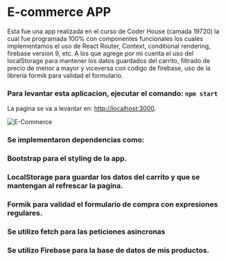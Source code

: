 # E-commerce APP

Esta fue una app realizada en el curso de Coder House (camada 19720) la cual fue programada 100% con componentes funcionales los cuales implementamos el uso de React Router, Context, conditional rendering, firebase version 9, etc. A los que agrege por mi cuenta el uso del localStorage para mantener los datos guardados del carrito, filtrado de precio de menor a mayor y viceversa con codigo de firebase, uso de la libreria formik para validad el formulario.

### Para levantar esta aplicacion, ejecutar el comando: `npm start`

La pagina se va a levantar en: [http://localhost:3000](http://localhost:3000).

![E-Commerce](https://user-images.githubusercontent.com/83432245/136295312-ed32d212-2ee5-4758-8f40-ee14fc8aceff.gif)


### Se implementaron dependencias como:

### Bootstrap para el styling de la app.
### LocalStorage para guardar los datos del carrito y que se mantengan al refrescar la pagina.
### Formik para validad el formulario de compra con expresiones regulares.
### Se utilizo fetch para las peticiones asincronas
### Se utilizo Firebase para la base de datos de mis productos.


